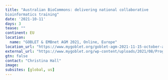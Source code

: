 ```yaml
---
title: "Australian BioCommons: delivering national collaborative
bioinformatics training"
date: '2021-10-11'
days: 3
tease: ""
continent: EU
location:
  name: "GOBLET & EMBnet AGM 2021, Online, Europe"
location_url: "https://www.mygoblet.org/goblet-agm-2021-11-15-october-agenda-and-registration/"
external_url: "https://www.mygoblet.org/wp-content/uploads/2021/08/Programme-of-GOBLET-EMBnet-AGM2021.pdf#page=3"
gtn: false
contact: "Christina Hall"
image: 
subsites: [global, us]
---
```

